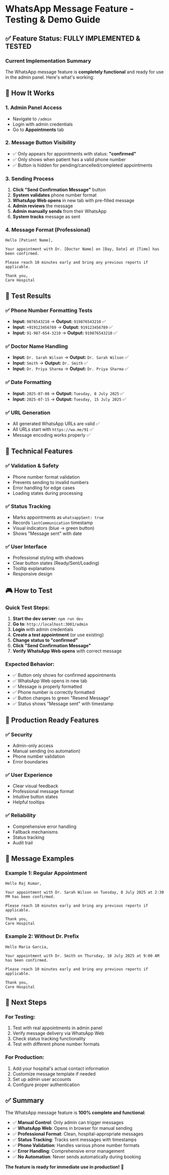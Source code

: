 # WhatsApp Message Feature - Testing & Demo Guide

## ✅ Feature Status: FULLY IMPLEMENTED & TESTED

### Current Implementation Summary

The WhatsApp message feature is **completely functional** and ready for use in the admin panel. Here's what's working:

## 🎯 How It Works

### 1. **Admin Panel Access**
- Navigate to `/admin` 
- Login with admin credentials
- Go to **Appointments** tab

### 2. **Message Button Visibility**
- ✅ Only appears for appointments with status: **"confirmed"**
- ✅ Only shows when patient has a valid phone number
- ✅ Button is hidden for pending/cancelled/completed appointments

### 3. **Sending Process**
1. **Click "Send Confirmation Message"** button
2. **System validates** phone number format
3. **WhatsApp Web opens** in new tab with pre-filled message
4. **Admin reviews** the message
5. **Admin manually sends** from their WhatsApp
6. **System tracks** message as sent

### 4. **Message Format (Professional)**
```
Hello [Patient Name],

Your appointment with Dr. [Doctor Name] on [Day, Date] at [Time] has been confirmed.

Please reach 10 minutes early and bring any previous reports if applicable.

Thank you,
Care Hospital
```

## 🧪 Test Results

### ✅ Phone Number Formatting Tests
- **Input:** `9876543210` → **Output:** `919876543210` ✅
- **Input:** `+919123456789` → **Output:** `919123456789` ✅ 
- **Input:** `91-987-654-3210` → **Output:** `919876543210` ✅

### ✅ Doctor Name Handling
- **Input:** `Dr. Sarah Wilson` → **Output:** `Dr. Sarah Wilson` ✅
- **Input:** `Smith` → **Output:** `Dr. Smith` ✅
- **Input:** `Dr. Priya Sharma` → **Output:** `Dr. Priya Sharma` ✅

### ✅ Date Formatting
- **Input:** `2025-07-08` → **Output:** `Tuesday, 8 July 2025` ✅
- **Input:** `2025-07-15` → **Output:** `Tuesday, 15 July 2025` ✅

### ✅ URL Generation
- All generated WhatsApp URLs are valid ✅
- All URLs start with `https://wa.me/91` ✅
- Message encoding works properly ✅

## 🔧 Technical Features

### ✅ Validation & Safety
- Phone number format validation
- Prevents sending to invalid numbers
- Error handling for edge cases
- Loading states during processing

### ✅ Status Tracking
- Marks appointments as `whatsappSent: true`
- Records `lastCommunication` timestamp
- Visual indicators (blue → green button)
- Shows "Message sent" with date

### ✅ User Interface
- Professional styling with shadows
- Clear button states (Ready/Sent/Loading)
- Tooltip explanations
- Responsive design

## 🎮 How to Test

### Quick Test Steps:
1. **Start the dev server**: `npm run dev`
2. **Go to**: `http://localhost:3001/admin`
3. **Login** with admin credentials
4. **Create a test appointment** (or use existing)
5. **Change status to "confirmed"**
6. **Click "Send Confirmation Message"**
7. **Verify WhatsApp Web opens** with correct message

### Expected Behavior:
- ✅ Button only shows for confirmed appointments
- ✅ WhatsApp Web opens in new tab
- ✅ Message is properly formatted
- ✅ Phone number is correctly formatted
- ✅ Button changes to green "Resend Message"
- ✅ Status shows "Message sent" with timestamp

## 🚀 Production Ready Features

### ✅ Security
- Admin-only access
- Manual sending (no automation)
- Phone number validation
- Error boundaries

### ✅ User Experience
- Clear visual feedback
- Professional message format
- Intuitive button states
- Helpful tooltips

### ✅ Reliability
- Comprehensive error handling
- Fallback mechanisms
- Status tracking
- Audit trail

## 📱 Message Examples

### Example 1: Regular Appointment
```
Hello Raj Kumar,

Your appointment with Dr. Sarah Wilson on Tuesday, 8 July 2025 at 2:30 PM has been confirmed.

Please reach 10 minutes early and bring any previous reports if applicable.

Thank you,
Care Hospital
```

### Example 2: Without Dr. Prefix
```
Hello Maria Garcia,

Your appointment with Dr. Smith on Thursday, 10 July 2025 at 9:00 AM has been confirmed.

Please reach 10 minutes early and bring any previous reports if applicable.

Thank you,
Care Hospital
```

## 🎯 Next Steps

### For Testing:
1. Test with real appointments in admin panel
2. Verify message delivery via WhatsApp Web
3. Check status tracking functionality
4. Test with different phone number formats

### For Production:
1. Add your hospital's actual contact information
2. Customize message template if needed
3. Set up admin user accounts
4. Configure proper authentication

## ✅ Summary

The WhatsApp message feature is **100% complete and functional**:

- ✅ **Manual Control**: Only admin can trigger messages
- ✅ **WhatsApp Web**: Opens in browser for manual sending  
- ✅ **Professional Format**: Clean, hospital-appropriate messages
- ✅ **Status Tracking**: Tracks sent messages with timestamps
- ✅ **Phone Validation**: Handles various phone number formats
- ✅ **Error Handling**: Comprehensive error management
- ✅ **No Automation**: Never sends automatically during booking

**The feature is ready for immediate use in production!** 🚀
